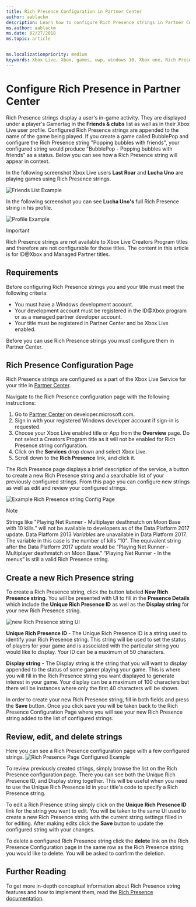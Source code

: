 ```yaml
---
title: Rich Presence Configuration in Partner Center
author: aablackm
description: Learn how to configure Rich Presence strings in Partner Center
ms.author: aablackm
ms.date: 02/27/2018
ms.topic: article


ms.localizationpriority: medium
keywords: Xbox Live, Xbox, games, uwp, windows 10, Xbox one, Rich Presence strings, Partner Center
---
```


# Configure Rich Presence in Partner Center

Rich Presence strings display a user's in-game activity. They are displayed under a player's Gamertag in the **Friends & clubs** list as well as in their Xbox Live user profile. Configured Rich Presence strings are appended to the name of the game being played. If you create a game called BubblePop and configure the Rich Presence string "Popping bubbles with friends", your configured string would produce "BubblePop - Popping bubbles with friends" as a status. Below you can see how a Rich Presence string will appear in context.

In the following screenshot Xbox Live users **Last Roar** and **Lucha Uno** are playing games using Rich Presence strings.

![Friends List Example](../../images/rich_presence/RichPresence_FriendsList_Screen.jpg)

In the following screenshot you can see **Lucha Uno's** full Rich Presence string in his profile.

![Profile Example](../../images/rich_presence/RichPresence_Config_ProfileScreen.jpg)

> [!IMPORTANT]
> Rich Presence strings are not available to Xbox Live Creators Program titles and therefore are not configurable for those titles. The content in this article is for ID@Xbox and Managed Partner titles.

## Requirements

Before configuring Rich Presence strings you and your title must meet the following criteria:

- You must have a Windows development account.
- Your development account must be registered in the ID@Xbox program or as a managed partner developer account.
- Your title must be registered in Partner Center and be Xbox Live enabled.

Before you can use Rich Presence strings you must configure them in Partner Center.

## Rich Presence Configuration Page

Rich Presence strings are configured as a part of the Xbox Live Service for your title in [Partner Center](https://partner.microsoft.com/dashboard).

Navigate to the Rich Presence configuration page with the following instructions:

1. Go to [Partner Center](https://partner.microsoft.com/dashboard) on developer.microsoft.com.
2. Sign in with your registered Windows developer account if sign-in is requested.
3. Choose your Xbox Live enabled title or App from the **Overview** page. Do not select a Creators Program title as it will not be enabled for Rich Presence string configuration.
4. Click on the **Services** drop down and select Xbox Live.
5. Scroll down to the **Rich Presence** link, and click it.

The Rich Presence page displays a brief description of the service, a button to create a new Rich Presence string and a searchable list of your previously configured strings. From this page you can configure new strings as well as edit and review your configured strings.

![Example Rich Presence string Config Page](../../images/rich_presence/RichPresence_ConfigPage_New.JPG)

> [!NOTE]
> Strings like "Playing Net Runner - Multiplayer deathmatch on Moon Base with 10 kills.” will not be available to developers as of the Data Platform 2017 update. Data Platform 2013 *Variables* are unavailable in Data Platform 2017. The variable in this case is the number of kills "10". The equivalent string after the Data Platform 2017 update would be "Playing Net Runner - Multiplayer deathmatch on Moon Base." “Playing Net Runner - In the menus” is still a valid Rich Presence string.

## Create a new Rich Presence string

To create a Rich Presence string, click the button labeled **New Rich Presence string**. You will be presented with UI to fill in the **Presence Details** which include the **Unique Rich Presence ID** as well as the **Display string** for your new Rich Presence string.

![new Rich Presence string UI](../../images/rich_presence/RichPresence_Config_NewString.JPG)

**Unique Rich Presence ID** - The Unique Rich Presence ID is a string used to identify your Rich Presence string. This string will be used to set the status of players for your game and is associated with the particular string you would like to display. Your ID can be a maximum of 50 characters.

**Display string** - The Display string is the string that you will want to display appended to the status of some gamer playing your game. This is where you will fill in the Rich Presence string you want displayed to generate interest in your game. Your display can be a maximum of 100 characters but there will be instances where only the first 40 characters will be shown.

In order to create your new Rich Presence string, fill in both fields and press the **Save** button.
Once you click save you will be taken back to the Rich Presence Configuration Page where you will see your new Rich Presence string added to the list of configured strings.

## Review, edit, and delete strings

Here you can see a Rich Presence configuration page with a few configured strings.
![Rich Presence Page Configured Example](../../images/rich_presence/RichPresence_ConfigPage_Configured.JPG)

To review previously created strings, simply browse the list on the Rich Presence configuration page. There you can see both the Unique Rich Presence ID, and Display string together. This will be useful when you need to use the Unique Rich Presence Id in your title's code to specify a Rich Presence string.

To edit a Rich Presence string simply click on the **Unique Rich Presence ID** link for the string you want to edit. You will be taken to the same UI used to create a new Rich Presence string with the current string settings filled in for editing. After making edits click the **Save** button to update the configured string with your changes.

To delete a configured Rich Presence string click the **delete** link on the Rich Presence Configuration page in the same row as the Rich Presence string you would like to delete. You will be asked to confirm the deletion.

## Further Reading

To get more in-depth conceptual information about Rich Presence string features and how to implement them, read the [Rich Presence documentation](https://docs.microsoft.com/windows/uwp/xbox-live/social-platform/rich-presence-strings/rich-presence-strings-overview).